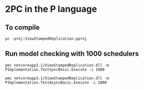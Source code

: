 # 2PC in the P language

## To compile

```
pc -proj:ViewStampedReplication.pproj
```

## Run model checking with 1000 schedulers
```
pmc netcoreapp3.1/ViewStampedReplication.dll -m PImplementation.TestSyncBasic.Execute -i 1000

pmc netcoreapp3.1/ViewStampedReplication.dll -m PImplementation.TestAsyncBasic.Execute -i 1000

```
